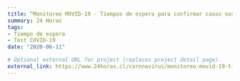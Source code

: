 ```yaml
---
title: “Monitoreo MOVID-19 - Tiempos de espera para confirmar casos sospechosos de COVID-19 aumentaron durante mayo”
summary: 24 Horas
tags:
- Tiempo de espera
- Test COVID-19
date: "2020-06-11"

# Optional external URL for project (replaces project detail page).
external_link: https://www.24horas.cl/coronavirus/monitoreo-movid-19-tiempos-de-espera-para-confirmar-casos-sospechosos-de-covid-19-aumentaron-durante-mayo-4247166
---
```

